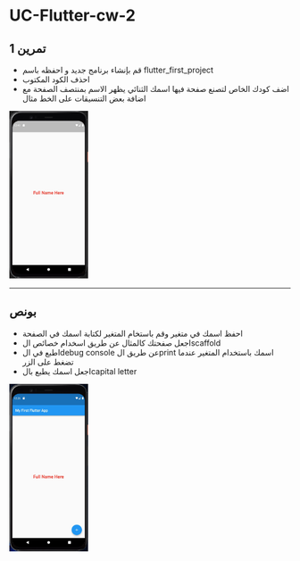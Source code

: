 # UC-Flutter-cw-2

## تمرين 1

- قم بإنشاء برنامج جديد و احفظه باسم flutter_first_project
- احذف الكود المكتوب
- اضف كودك الخاص لتصنع صفحة فيها اسمك الثنائي يظهر الاسم بمنتصف الصفحة مع اضافة بعض التنسيقات على الخط مثال

<img src="./images/ex1.jpg" height=300 />

---

## بونص

- احفظ اسمك في متغير وقم باستخام المتغير لكتابة اسمك في الصفحة
- اجعل صفحتك كالمثال عن طريق اسخدام خصائص الscaffold
- اطبع في الdebug console عن طريق الprint اسمك باستخدام المتغير عندما تضغط على الزر
- اجعل اسمك يطبع بالcapital letter

<img src="./images/bonus.jpg" height=300 />

